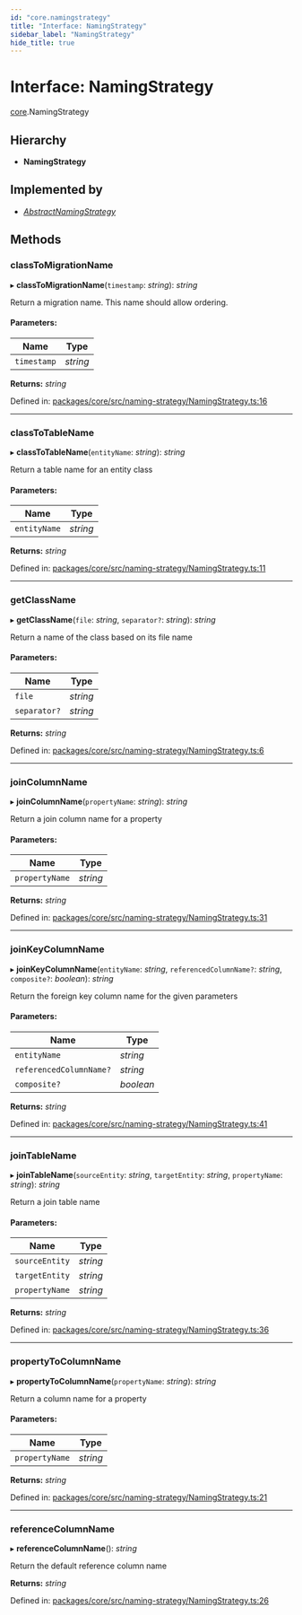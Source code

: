 ```yaml
---
id: "core.namingstrategy"
title: "Interface: NamingStrategy"
sidebar_label: "NamingStrategy"
hide_title: true
---
```


# Interface: NamingStrategy

[core](../modules/core.md).NamingStrategy

## Hierarchy

* **NamingStrategy**

## Implemented by

* [*AbstractNamingStrategy*](../classes/core.abstractnamingstrategy.md)

## Methods

### classToMigrationName

▸ **classToMigrationName**(`timestamp`: *string*): *string*

Return a migration name. This name should allow ordering.

#### Parameters:

Name | Type |
------ | ------ |
`timestamp` | *string* |

**Returns:** *string*

Defined in: [packages/core/src/naming-strategy/NamingStrategy.ts:16](https://github.com/mikro-orm/mikro-orm/blob/969d4229bd/packages/core/src/naming-strategy/NamingStrategy.ts#L16)

___

### classToTableName

▸ **classToTableName**(`entityName`: *string*): *string*

Return a table name for an entity class

#### Parameters:

Name | Type |
------ | ------ |
`entityName` | *string* |

**Returns:** *string*

Defined in: [packages/core/src/naming-strategy/NamingStrategy.ts:11](https://github.com/mikro-orm/mikro-orm/blob/969d4229bd/packages/core/src/naming-strategy/NamingStrategy.ts#L11)

___

### getClassName

▸ **getClassName**(`file`: *string*, `separator?`: *string*): *string*

Return a name of the class based on its file name

#### Parameters:

Name | Type |
------ | ------ |
`file` | *string* |
`separator?` | *string* |

**Returns:** *string*

Defined in: [packages/core/src/naming-strategy/NamingStrategy.ts:6](https://github.com/mikro-orm/mikro-orm/blob/969d4229bd/packages/core/src/naming-strategy/NamingStrategy.ts#L6)

___

### joinColumnName

▸ **joinColumnName**(`propertyName`: *string*): *string*

Return a join column name for a property

#### Parameters:

Name | Type |
------ | ------ |
`propertyName` | *string* |

**Returns:** *string*

Defined in: [packages/core/src/naming-strategy/NamingStrategy.ts:31](https://github.com/mikro-orm/mikro-orm/blob/969d4229bd/packages/core/src/naming-strategy/NamingStrategy.ts#L31)

___

### joinKeyColumnName

▸ **joinKeyColumnName**(`entityName`: *string*, `referencedColumnName?`: *string*, `composite?`: *boolean*): *string*

Return the foreign key column name for the given parameters

#### Parameters:

Name | Type |
------ | ------ |
`entityName` | *string* |
`referencedColumnName?` | *string* |
`composite?` | *boolean* |

**Returns:** *string*

Defined in: [packages/core/src/naming-strategy/NamingStrategy.ts:41](https://github.com/mikro-orm/mikro-orm/blob/969d4229bd/packages/core/src/naming-strategy/NamingStrategy.ts#L41)

___

### joinTableName

▸ **joinTableName**(`sourceEntity`: *string*, `targetEntity`: *string*, `propertyName`: *string*): *string*

Return a join table name

#### Parameters:

Name | Type |
------ | ------ |
`sourceEntity` | *string* |
`targetEntity` | *string* |
`propertyName` | *string* |

**Returns:** *string*

Defined in: [packages/core/src/naming-strategy/NamingStrategy.ts:36](https://github.com/mikro-orm/mikro-orm/blob/969d4229bd/packages/core/src/naming-strategy/NamingStrategy.ts#L36)

___

### propertyToColumnName

▸ **propertyToColumnName**(`propertyName`: *string*): *string*

Return a column name for a property

#### Parameters:

Name | Type |
------ | ------ |
`propertyName` | *string* |

**Returns:** *string*

Defined in: [packages/core/src/naming-strategy/NamingStrategy.ts:21](https://github.com/mikro-orm/mikro-orm/blob/969d4229bd/packages/core/src/naming-strategy/NamingStrategy.ts#L21)

___

### referenceColumnName

▸ **referenceColumnName**(): *string*

Return the default reference column name

**Returns:** *string*

Defined in: [packages/core/src/naming-strategy/NamingStrategy.ts:26](https://github.com/mikro-orm/mikro-orm/blob/969d4229bd/packages/core/src/naming-strategy/NamingStrategy.ts#L26)
